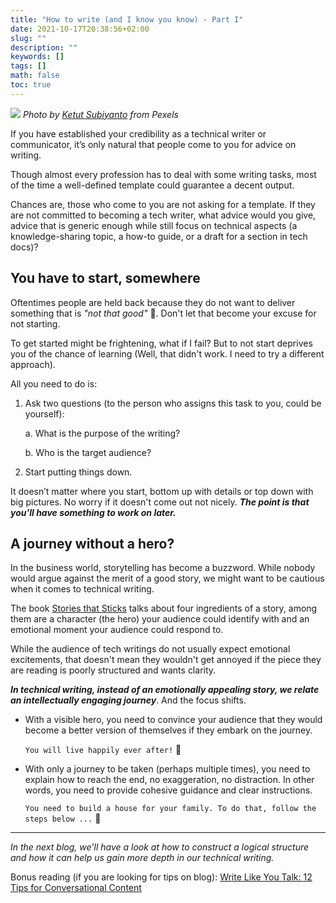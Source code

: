 ```yaml
---
title: "How to write (and I know you know) - Part I"
date: 2021-10-17T20:38:56+02:00
slug: ""
description: ""
keywords: []
tags: []
math: false
toc: true
---
```


![](/images/pexels-ketut-subiyanto-4559555.jpg)
*Photo by [Ketut Subiyanto](https://www.pexels.com/@ketut-subiyanto?utm_content=attributionCopyText&utm_medium=referral&utm_source=pexels) from Pexels*


If you have established your credibility as a technical writer or communicator, it’s only natural that people come to you for advice on writing.

Though almost every profession has to deal with some writing tasks, most of the time a well-defined template could guarantee a decent output.

Chances are, those who come to you are not asking for a template. If they are not committed to becoming a tech writer, what advice would you give, advice that is generic enough while still focus on technical aspects (a knowledge-sharing topic, a how-to guide, or a draft for a section in tech docs)?

## You have to start, somewhere

Oftentimes people are held back because they do not want to deliver something that is *"not that good"* 🙅. Don't let that become your excuse for not starting.

To get started might be frightening, what if I fail? But to not start deprives you of the chance of learning (Well, that didn't work. I need to try a different approach).

All you need to do is:

1. Ask two questions (to the person who assigns this task to you, could be yourself):

    a. What is the purpose of the writing?

    b. Who is the target audience?

2. Start putting things down.

It doesn’t matter where you start, bottom up with details or top down with big pictures. No worry if it doesn't come out not nicely. **_The point is that you'll have something to work on later._**

## A journey without a hero?

In the business world, storytelling has become a buzzword. While nobody would argue against the merit of a good story, we might want to be cautious when it comes to technical writing.

The book [Stories that Sticks](https://www.amazon.com/Stories-That-Stick-Storytelling-Captivate/dp/140021193X) talks about four ingredients of a story, among them are a character (the hero) your audience could identify with and an emotional moment your audience could respond to.

While the audience of tech writings do not usually expect emotional excitements, that doesn't mean they wouldn't get annoyed if the piece they are reading is poorly structured and wants clarity.

**_In technical writing, instead of an emotionally appealing story, we relate an intellectually engaging journey_**. And the focus shifts. 

* With a visible hero, you need to convince your audience that they would become a better version of themselves if they embark on the journey.

  `You will live happily ever after!` 🤴

* With only a journey to be taken (perhaps multiple times), you need to explain how to reach the end, no exaggeration, no distraction. In other words, you need to provide cohesive guidance and clear instructions.

    `You need to build a house for your family. To do that, follow the steps below ...` 👷


----

*In the next blog, we'll have a look at how to construct a logical structure and how it can help us gain more depth in our technical writing.*

Bonus reading (if you are looking for tips on blog): [Write Like You Talk: 12 Tips for Conversational Content](https://contentmarketinginstitute.com/2021/03/tips-write-conversational-content/)